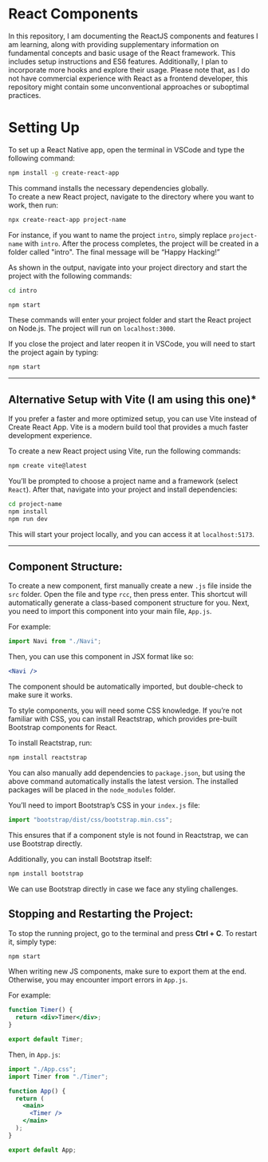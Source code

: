 # React Components

In this repository, I am documenting the ReactJS components and features I am learning, along with providing supplementary information on fundamental concepts and basic usage of the React framework. This includes setup instructions and ES6 features. Additionally, I plan to incorporate more hooks and explore their usage. Please note that, as I do not have commercial experience with React as a frontend developer, this repository might contain some unconventional approaches or suboptimal practices.

# Setting Up

To set up a React Native app, open the terminal in VSCode and type the following command:

```bash
npm install -g create-react-app
```

This command installs the necessary dependencies globally.  
To create a new React project, navigate to the directory where you want to work, then run:

```bash
npx create-react-app project-name
```

For instance, if you want to name the project `intro`, simply replace `project-name` with `intro`. After the process completes, the project will be created in a folder called "intro". The final message will be “Happy Hacking!”

As shown in the output, navigate into your project directory and start the project with the following commands:

```bash
cd intro
```

```bash
npm start
```

These commands will enter your project folder and start the React project on Node.js. The project will run on `localhost:3000`.

If you close the project and later reopen it in VSCode, you will need to start the project again by typing:

```bash
npm start
```

---

## Alternative Setup with Vite (I am using this one)\*

If you prefer a faster and more optimized setup, you can use Vite instead of Create React App. Vite is a modern build tool that provides a much faster development experience.

To create a new React project using Vite, run the following commands:

```bash
npm create vite@latest
```

You’ll be prompted to choose a project name and a framework (select `React`). After that, navigate into your project and install dependencies:

```bash
cd project-name
npm install
npm run dev
```

This will start your project locally, and you can access it at `localhost:5173`.

---

## Component Structure:

To create a new component, first manually create a new `.js` file inside the `src` folder. Open the file and type `rcc`, then press enter. This shortcut will automatically generate a class-based component structure for you. Next, you need to import this component into your main file, `App.js`.

For example:

```jsx
import Navi from "./Navi";
```

Then, you can use this component in JSX format like so:

```jsx
<Navi />
```

The component should be automatically imported, but double-check to make sure it works.

To style components, you will need some CSS knowledge. If you’re not familiar with CSS, you can install Reactstrap, which provides pre-built Bootstrap components for React.

To install Reactstrap, run:

```bash
npm install reactstrap
```

You can also manually add dependencies to `package.json`, but using the above command automatically installs the latest version. The installed packages will be placed in the `node_modules` folder.

You’ll need to import Bootstrap’s CSS in your `index.js` file:

```jsx
import "bootstrap/dist/css/bootstrap.min.css";
```

This ensures that if a component style is not found in Reactstrap, we can use Bootstrap directly.

Additionally, you can install Bootstrap itself:

```bash
npm install bootstrap
```

We can use Bootstrap directly in case we face any styling challenges.

## Stopping and Restarting the Project:

To stop the running project, go to the terminal and press **Ctrl + C**. To restart it, simply type:

```bash
npm start
```

When writing new JS components, make sure to export them at the end. Otherwise, you may encounter import errors in `App.js`.

For example:

```jsx
function Timer() {
  return <div>Timer</div>;
}

export default Timer;
```

Then, in `App.js`:

```jsx
import "./App.css";
import Timer from "./Timer";

function App() {
  return (
    <main>
      <Timer />
    </main>
  );
}

export default App;
```
